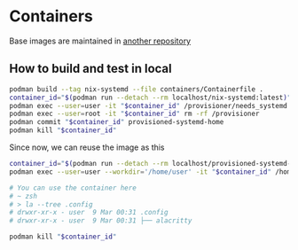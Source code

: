 # Containers

Base images are maintained in [another repository](https://github.com/Joaqim/containers)

## How to build and test in local

```bash
podman build --tag nix-systemd --file containers/Containerfile .
container_id="$(podman run --detach --rm localhost/nix-systemd:latest)"
podman exec --user=user -it "$container_id" /provisioner/needs_systemd.bash
podman exec --user=root -it "$container_id" rm -rf /provisioner
podman commit "$container_id" provisioned-systemd-home
podman kill "$container_id"
```

Since now, we can reuse the image as this

```bash
container_id="$(podman run --detach --rm localhost/provisioned-systemd-home)"
podman exec --user=user --workdir='/home/user' -it "$container_id" /home/user/.nix-profile/bin/zsh

# You can use the container here
# ~ zsh
# > la --tree .config
# drwxr-xr-x - user  9 Mar 00:31 .config
# drwxr-xr-x - user  9 Mar 00:31 ├── alacritty

podman kill "$container_id"
```
